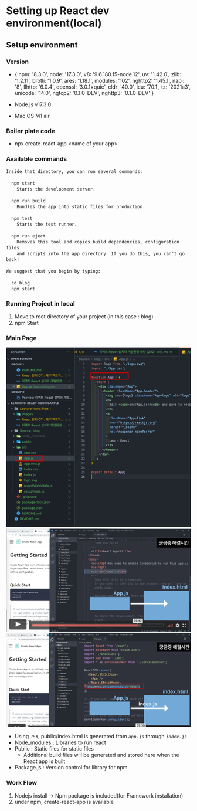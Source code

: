 # Setting up React dev environment(local)

## Setup environment

### Version

- {
  npm: '8.3.0',
  node: '17.3.0',
  v8: '9.6.180.15-node.12',
  uv: '1.42.0',
  zlib: '1.2.11',
  brotli: '1.0.9',
  ares: '1.18.1',
  modules: '102',
  nghttp2: '1.45.1',
  napi: '8',
  llhttp: '6.0.4',
  openssl: '3.0.1+quic',
  cldr: '40.0',
  icu: '70.1',
  tz: '2021a3',
  unicode: '14.0',
  ngtcp2: '0.1.0-DEV',
  nghttp3: '0.1.0-DEV'
  }

- Node.js v17.3.0
- Mac OS M1 air

### Boiler plate code

- npx create-react-app \<name of your app>

### Available commands

```shell
Inside that directory, you can run several commands:

  npm start
    Starts the development server.

  npm run build
    Bundles the app into static files for production.

  npm test
    Starts the test runner.

  npm run eject
    Removes this tool and copies build dependencies, configuration files
    and scripts into the app directory. If you do this, you can’t go back!

We suggest that you begin by typing:

  cd blog
  npm start
```

### Running Project in local

1. Move to root directory of your project (in this case : blog)
2. npm Start

### Main Page

<img src='images/2022-02-01-03-03-42.png' />
</br>
<img src='images/2022-02-01-03-07-33.png' />
</br>
<img src='images/2022-02-01-03-08-45.png' />

- Using _`JSX`_, public/index.html is generated from _`app.js`_ through _`index.js`_
- Node_modules : Libraries to run react
- Public : Static files for static files
  - Additional build files will be generated and stored here when the React app is built
- Package.js : Version control for library for npm

### Work Flow

1. Nodejs install -> Npm package is included(for Framework installation)
2. under npm, create-react-app is available
